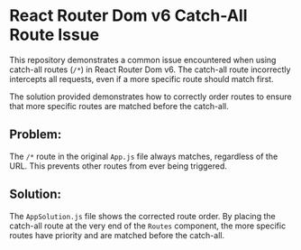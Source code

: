 # React Router Dom v6 Catch-All Route Issue

This repository demonstrates a common issue encountered when using catch-all routes (`/*`) in React Router Dom v6.  The catch-all route incorrectly intercepts all requests, even if a more specific route should match first. 

The solution provided demonstrates how to correctly order routes to ensure that more specific routes are matched before the catch-all.

## Problem:
The `/*` route in the original `App.js` file always matches, regardless of the URL.  This prevents other routes from ever being triggered.

## Solution:
The `AppSolution.js` file shows the corrected route order.  By placing the catch-all route at the very end of the `Routes` component, the more specific routes have priority and are matched before the catch-all.